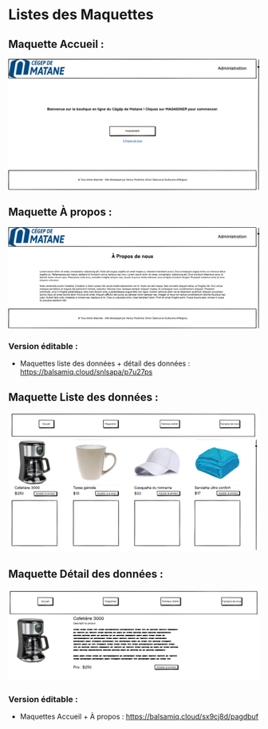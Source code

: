 # Listes des Maquettes
## Maquette Accueil :
![](https://github.com/cegepmatane/projet-web-2021-GuiKenSim/blob/master/doc/maquettes/images/page_accueil.png)
## Maquette À propos :
![](https://github.com/cegepmatane/projet-web-2021-GuiKenSim/blob/master/doc/maquettes/images/A_propos.png)
### Version éditable :
- Maquettes liste des données + détail des données : https://balsamiq.cloud/snlsapa/p7u27ps
## Maquette Liste des données :
![](https://github.com/cegepmatane/projet-web-2021-GuiKenSim/blob/master/doc/maquettes/images/liste_donnees.PNG)
## Maquette Détail des données :
![](https://github.com/cegepmatane/projet-web-2021-GuiKenSim/blob/master/doc/maquettes/images/details_donnees.PNG)
### Version éditable :
- Maquettes Accueil + À propos : https://balsamiq.cloud/sx9cj8d/pagdbuf
